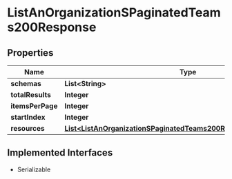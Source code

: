 

# ListAnOrganizationSPaginatedTeams200Response


## Properties

| Name | Type | Description | Notes |
|------------ | ------------- | ------------- | -------------|
|**schemas** | **List&lt;String&gt;** |  |  [optional] |
|**totalResults** | **Integer** |  |  |
|**itemsPerPage** | **Integer** |  |  |
|**startIndex** | **Integer** |  |  |
|**resources** | [**List&lt;ListAnOrganizationSPaginatedTeams200ResponseResourcesInner&gt;**](ListAnOrganizationSPaginatedTeams200ResponseResourcesInner.md) |  |  |


## Implemented Interfaces

* Serializable


